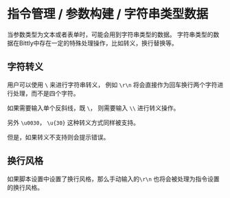 # 指令管理 / 参数构建 / 字符串类型数据

当参数类型为文本或者表单时，可能会用到字符串类型的数据。 字符串类型的数据在Bittly中存在一定的特殊处理操作，比如转义，换行替换等。

## 字符转义

用户可以使用 `\` 来进行字符串转义， 例如 `\r\n` 将会直接作为回车换行两个字符进行处理，而不是四个字符。

如果需要输入单个反斜线，既 `\`， 则需要输入 `\\` 进行转义操作。

另外 `\u0030`， `\u{30}` 这种转义方式同样被支持。

但是，如果转义不支持则会提示错误。



## 换行风格

如果脚本设置中设置了换行风格，那么手动输入的`\r\n` 也将会被处理为指令设置的换行风格。

